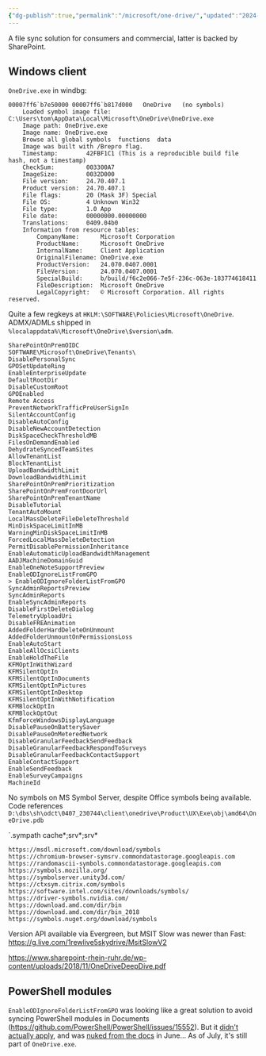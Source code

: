 ```yaml
---
{"dg-publish":true,"permalink":"/microsoft/one-drive/","updated":"2024-07-21T14:56:51.055+10:00"}
---
```


A file sync solution for consumers and commercial, latter is backed by SharePoint.

## Windows client

`OneDrive.exe` in windbg:
```
00007ff6`b7e50000 00007ff6`b817d000   OneDrive   (no symbols)           
    Loaded symbol image file: C:\Users\tom\AppData\Local\Microsoft\OneDrive\OneDrive.exe
    Image path: OneDrive.exe
    Image name: OneDrive.exe
    Browse all global symbols  functions  data
    Image was built with /Brepro flag.
    Timestamp:        42FBF1C1 (This is a reproducible build file hash, not a timestamp)
    CheckSum:         003300A7
    ImageSize:        0032D000
    File version:     24.70.407.1
    Product version:  24.70.407.1
    File flags:       20 (Mask 3F) Special
    File OS:          4 Unknown Win32
    File type:        1.0 App
    File date:        00000000.00000000
    Translations:     0409.04b0
    Information from resource tables:
        CompanyName:      Microsoft Corporation
        ProductName:      Microsoft OneDrive
        InternalName:     Client Application
        OriginalFilename: OneDrive.exe
        ProductVersion:   24.070.0407.0001
        FileVersion:      24.070.0407.0001
        SpecialBuild:     b/build/f6c2e066-7e5f-236c-063e-183774618411
        FileDescription:  Microsoft OneDrive
        LegalCopyright:   © Microsoft Corporation. All rights reserved.
```

Quite a few regkeys at `HKLM:\SOFTWARE\Policies\Microsoft\OneDrive`. ADMX/ADMLs shipped in `%localappdata%\Microsoft\OneDrive\$version\adm`.

```
SharePointOnPremOIDC
SOFTWARE\Microsoft\OneDrive\Tenants\
DisablePersonalSync
GPOSetUpdateRing
EnableEnterpriseUpdate
DefaultRootDir
DisableCustomRoot
GPOEnabled
Remote Access
PreventNetworkTrafficPreUserSignIn
SilentAccountConfig
DisableAutoConfig
DisableNewAccountDetection
DiskSpaceCheckThresholdMB
FilesOnDemandEnabled
DehydrateSyncedTeamSites
AllowTenantList
BlockTenantList
UploadBandwidthLimit
DownloadBandwidthLimit
SharePointOnPremPrioritization
SharePointOnPremFrontDoorUrl
SharePointOnPremTenantName
DisableTutorial
TenantAutoMount
LocalMassDeleteFileDeleteThreshold
MinDiskSpaceLimitInMB
WarningMinDiskSpaceLimitInMB
ForcedLocalMassDeleteDetection
PermitDisablePermissionInheritance
EnableAutomaticUploadBandwidthManagement
AADJMachineDomainGuid
EnableOneNoteSupportPreview
EnableODIgnoreListFromGPO
> EnableODIgnoreFolderListFromGPO
SyncAdminReportsPreview
SyncAdminReports
EnableSyncAdminReports
DisableFirstDeleteDialog
TelemetryUploadUri
DisableFREAnimation
AddedFolderHardDeleteOnUnmount
AddedFolderUnmountOnPermissionsLoss
EnableAutoStart
EnableAllOcsiClients
EnableHoldTheFile
KFMOptInWithWizard
KFMSilentOptIn
KFMSilentOptInDocuments
KFMSilentOptInPictures
KFMSilentOptInDesktop
KFMSilentOptInWithNotification
KFMBlockOptIn
KFMBlockOptOut
KfmForceWindowsDisplayLanguage
DisablePauseOnBatterySaver
DisablePauseOnMeteredNetwork
DisableGranularFeedbackSendFeedback
DisableGranularFeedbackRespondToSurveys
DisableGranularFeedbackContactSupport
EnableContactSupport
EnableSendFeedback
EnableSurveyCampaigns
MachineId
```

No symbols on MS Symbol Server, despite Office symbols being available. Code references `D:\dbs\sh\odct\0407_230744\client\onedrive\Product\UX\Exe\obj\amd64\OneDrive.pdb`

`.sympath cache*;srv*<server>;srv*<server>

```
https://msdl.microsoft.com/download/symbols
https://chromium-browser-symsrv.commondatastorage.googleapis.com
https://randomascii-symbols.commondatastorage.googleapis.com
https://symbols.mozilla.org/
https://symbolserver.unity3d.com/
https://ctxsym.citrix.com/symbols
https://software.intel.com/sites/downloads/symbols/
https://driver-symbols.nvidia.com/
https://download.amd.com/dir/bin
https://download.amd.com/dir/bin_2018
https://symbols.nuget.org/download/symbols
```

Version API available via Evergreen, but MSIT Slow was newer than Fast: https://g.live.com/1rewlive5skydrive/MsitSlowV2

https://www.sharepoint-rhein-ruhr.de/wp-content/uploads/2018/11/OneDriveDeepDive.pdf
## PowerShell modules
`EnableODIgnoreFolderListFromGPO` was looking like a great solution to avoid syncing PowerShell modules in Documents (https://github.com/PowerShell/PowerShell/issues/15552). But it [didn't actually apply](https://github.com/PowerShell/PowerShell/issues/15552#issuecomment-2067938455), and was [nuked from the docs](https://github.com/MicrosoftDocs/OfficeDocs-SharePoint/commit/e1cb55bd26176f9ce077eaaffc5369352b1fc9ee) in June... As of July, it's still part of `OneDrive.exe`.